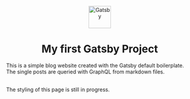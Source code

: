 <p align="center">
  <a href="https://www.gatsbyjs.com">
    <img alt="Gatsby" src="https://www.gatsbyjs.com/Gatsby-Monogram.svg" width="60" />
  </a>
</p>
<h1 align="center">
  My first Gatsby Project
</h1>
This is a simple blog website created with the Gatsby default boilerplate. <br />
The single posts are queried with GraphQL from markdown files.
<br />
<br />
<p font-style="italic">The styling of this page is still in progress.</p>
